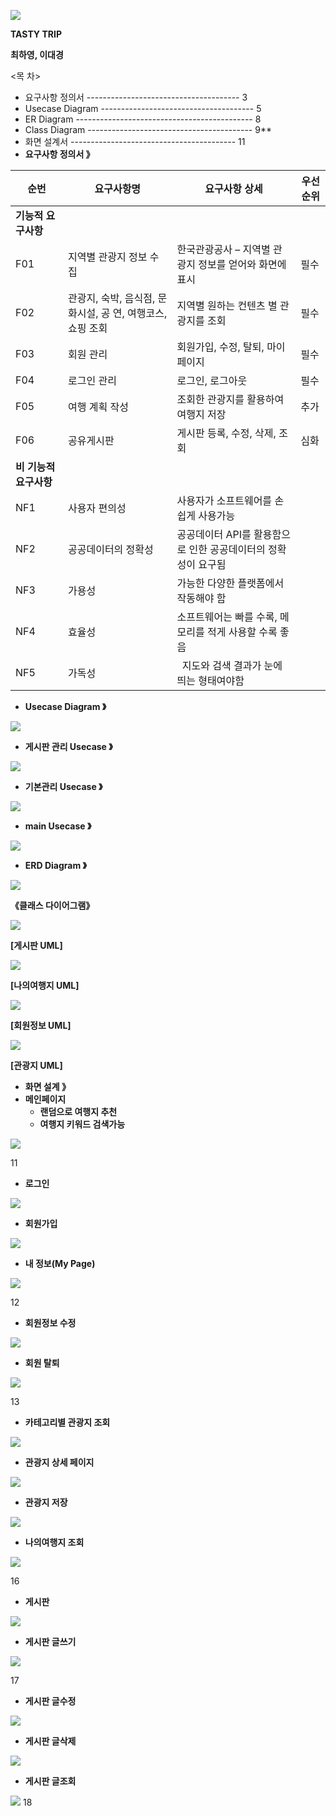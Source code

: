 ![](/images/Aspose.Words.a723919e-e1d1-4eeb-b323-ce919cbcbb18.001.png)

**TASTY TRIP**

**최하영, 이대경**

<목  차> 

- 요구사항 정의서 -------------------------------------- 3 
- Usecase Diagram -------------------------------------- 5 
- ER Diagram -------------------------------------------- 8 
- Class Diagram ----------------------------------------- 9** 
- 화면 설계서 ----------------------------------------- 11 
- **요구사항 정의서 》** 



|**순번** |**요구사항명** |**요구사항 상세** |**우선순위** |
| - | - | - | - |
|**기능적 요구사항** ||||
|F01 |지역별 관광지 정보 수집 |한국관광공사 – 지역별 관광지 정보를 얻어와 화면에 표시 |필수 |
|F02 |관광지, 숙박, 음식점, 문화시설, 공 연, 여행코스, 쇼핑 조회 |지역별 원하는 컨텐츠 별 관광지를 조회 |필수 |
|F03 |회원 관리 |회원가입, 수정, 탈퇴, 마이페이지 |필수 |
|F04 |로그인 관리 |로그인, 로그아웃 |필수 |
|F05 |여행 계획 작성 |조회한 관광지를 활용하여 여행지 저장 |추가 |
|F06 |공유게시판 |게시판 등록, 수정, 삭제, 조회 |심화 |
|**비 기능적 요구사항** ||||
|NF1 |사용자 편의성 |사용자가 소프트웨어를 손쉽게 사용가능 ||
|NF2 |공공데이터의 정확성 |공공데이터 API를 활용함으로 인한 공공데이터의 정확성이 요구됨||
|NF3 |가용성 |가능한 다양한 플랫폼에서 작동해야 함 ||
|NF4 |효율성 |소프트웨어는 빠를 수록, 메모리를 적게 사용할 수록 좋음 ||
|NF5 |가독성 |` `지도와 검색 결과가 눈에 띄는 형태여야함 ||

- **Usecase Diagram  》**

![](/images/Aspose.Words.a723919e-e1d1-4eeb-b323-ce919cbcbb18.002.png)

- **게시판 관리 Usecase  》**

![](/images/Aspose.Words.a723919e-e1d1-4eeb-b323-ce919cbcbb18.003.png)

- **기본관리 Usecase  》** 

![](/images/Aspose.Words.a723919e-e1d1-4eeb-b323-ce919cbcbb18.004.png)

- **main Usecase  》** 

![](/images/Aspose.Words.a723919e-e1d1-4eeb-b323-ce919cbcbb18.005.png)

- **ERD Diagram  》**

![](/images/Aspose.Words.a723919e-e1d1-4eeb-b323-ce919cbcbb18.006.jpeg)

**《클래스 다이어그램》** 

![](/images/Aspose.Words.a723919e-e1d1-4eeb-b323-ce919cbcbb18.007.jpeg)

**[게시판 UML]** 

![](/images/Aspose.Words.a723919e-e1d1-4eeb-b323-ce919cbcbb18.008.jpeg)

**[나의여행지 UML]** 

![](/images/Aspose.Words.a723919e-e1d1-4eeb-b323-ce919cbcbb18.009.jpeg)

**[회원정보 UML]** 

![](/images/Aspose.Words.a723919e-e1d1-4eeb-b323-ce919cbcbb18.010.jpeg)

**[관광지 UML]** 

- **화면 설계 》** 
- **메인페이지**  
  - **랜덤으로 여행지 추천** 
  - **여행지 키워드 검색가능** 

![](/images/Aspose.Words.a723919e-e1d1-4eeb-b323-ce919cbcbb18.011.jpeg)

11 
- **로그인** 

![](/images/Aspose.Words.a723919e-e1d1-4eeb-b323-ce919cbcbb18.012.jpeg)

- **회원가입** 

![](/images/Aspose.Words.a723919e-e1d1-4eeb-b323-ce919cbcbb18.013.jpeg)

- **내 정보(My Page)**

![](/images/Aspose.Words.a723919e-e1d1-4eeb-b323-ce919cbcbb18.014.jpeg)

12 

- **회원정보 수정**

![](/images/Aspose.Words.a723919e-e1d1-4eeb-b323-ce919cbcbb18.015.jpeg)

- **회원 탈퇴** 

![](/images/Aspose.Words.a723919e-e1d1-4eeb-b323-ce919cbcbb18.016.jpeg)

13 

- **카테고리별 관광지 조회** 

![](/images/Aspose.Words.a723919e-e1d1-4eeb-b323-ce919cbcbb18.017.jpeg)

- **관광지 상세 페이지** 

![](/images/Aspose.Words.a723919e-e1d1-4eeb-b323-ce919cbcbb18.018.jpeg)

- **관광지 저장** 

![](/images/Aspose.Words.a723919e-e1d1-4eeb-b323-ce919cbcbb18.019.jpeg)

- **나의여행지 조회** 

![](/images/Aspose.Words.a723919e-e1d1-4eeb-b323-ce919cbcbb18.020.jpeg)

16 
- **게시판** 

![](/images/Aspose.Words.a723919e-e1d1-4eeb-b323-ce919cbcbb18.021.jpeg)

- **게시판 글쓰기** 

![](/images/Aspose.Words.a723919e-e1d1-4eeb-b323-ce919cbcbb18.022.jpeg)

17 

- **게시판 글수정** 

![](/images/Aspose.Words.a723919e-e1d1-4eeb-b323-ce919cbcbb18.023.jpeg)

- **게시판 글삭제** 

![](/images/Aspose.Words.a723919e-e1d1-4eeb-b323-ce919cbcbb18.024.jpeg)

- **게시판 글조회** 

![](/images/Aspose.Words.a723919e-e1d1-4eeb-b323-ce919cbcbb18.025.jpeg)
18 
